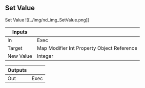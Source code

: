 ## Set Value
Set Value
![[../img/nd_img_SetValue.png]]

|Inputs||
|--|--|
| In | Exec |
| Target | Map Modifier Int Property Object Reference |
| New Value | Integer |

|Outputs||
|--|--|
| Out | Exec |
